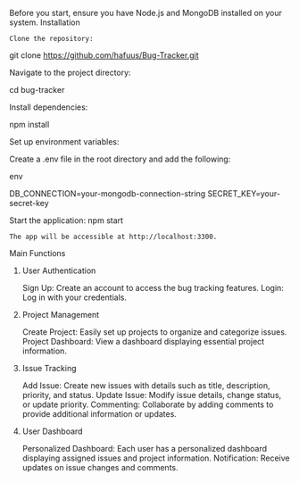 Before you start, ensure you have Node.js and MongoDB installed on your system.
Installation

    Clone the repository:

git clone https://github.com/hafuus/Bug-Tracker.git

Navigate to the project directory:

cd bug-tracker

Install dependencies:

npm install

Set up environment variables:

Create a .env file in the root directory and add the following:

env

DB_CONNECTION=your-mongodb-connection-string
SECRET_KEY=your-secret-key

Start the application:
npm start

    The app will be accessible at http://localhost:3300.

Main Functions

1. User Authentication

   Sign Up: Create an account to access the bug tracking features.
   Login: Log in with your credentials.

2. Project Management

   Create Project: Easily set up projects to organize and categorize issues.
   Project Dashboard: View a dashboard displaying essential project information.

3. Issue Tracking

   Add Issue: Create new issues with details such as title, description, priority, and status.
   Update Issue: Modify issue details, change status, or update priority.
   Commenting: Collaborate by adding comments to provide additional information or updates.

4. User Dashboard

   Personalized Dashboard: Each user has a personalized dashboard displaying assigned issues and project information.
   Notification: Receive updates on issue changes and comments.
